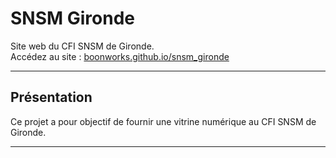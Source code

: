 #  SNSM Gironde

Site web du CFI SNSM de Gironde.  
Accédez au site : [boonworks.github.io/snsm_gironde](https://boonworks.github.io/snsm_gironde/)

---

##  Présentation

Ce projet a pour objectif de fournir une vitrine numérique au CFI SNSM de Gironde.  

---
